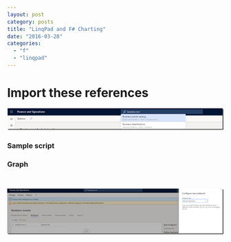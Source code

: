 ```yaml
---
layout: post
category: posts
title: "LinqPad and F# Charting"
date: "2016-03-28"
categories: 
  - "f"
  - "linqpad"
---
```


# Import these references

[![image](images/image_thumb.png "image")](/wp-content/uploads/2016/03/image.png)

### Sample script

<script src="https://gist.github.com/chrismckelt/7f2ec81a893e5f31d056.js"></script>

### Graph

 

[![image](images/image_thumb-1.png "image")](/wp-content/uploads/2016/03/image-1.png)
